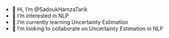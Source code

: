 - 👋 Hi, I’m @SadoukHamzaTarik
- 👀 I’m interested in NLP
- 🌱 I’m currently learning Uncertainty Estimation
- 💞️ I’m looking to collaborate on Uncertainty Estimation in NLP

